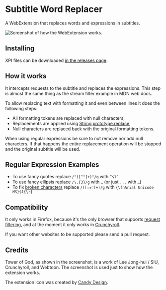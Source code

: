 # Subtitle Word Replacer

A WebExtension that replaces words and expressions in subtitles.

![Screenshot of how the WebExtension works.](https://i.imgur.com/xBS3uix.png)

## Installing

XPI files can be downloaded [in the releases page](https://github.com/qgustavor/subtitle-word-replacer/releases/).

## How it works

It intercepts requests to the subtitle and replaces the expressions. This step is almost
the same thing as the stream filter example in MDN web docs.

To allow replacing text with formatting it and even between lines it does the following steps:

* All formatting tokens are replaced with null characters;
* Replacements are applied using [String.prototype.replace](https://developer.mozilla.org/en-US/docs/Web/JavaScript/Reference/Global_Objects/String/replace);
* Null characters are replaced back with the original formatting tokens.

When using regular expressions be sure to not remove nor add null characters. If that happens the
entire replacement operation will be stopped and the original subtitle will be used.

## Regular Expression Examples

* To use fancy quotes replace `/"([^"]+)"/g` with `“$1”`
* To use fancy ellipsis replace `/\.{3}/g` with `…` (or just `...` with `…`)
* To fix [broken characters](https://i.imgur.com/956XIRN.png) replace `/([☆★♡]+)/g` with `{\fnArial Unicode MS}$1{\r}`

## Compatibility

It only works in Firefox, because it's the only browser that supports
[request filtering](https://developer.mozilla.org/en-US/docs/Mozilla/Add-ons/WebExtensions/API/webRequest/filterResponseData),
and at the moment it only works in [Crunchyroll](https://www.crunchyroll.com/).

If you want other websites to be supported please send a pull request.

## Credits

Tower of God, as shown in the screenshot, is a work of Lee Jong-hui / SIU, Crunchyroll, and Webtoon.
The screenshot is used just to show how the extension works.

The extension icon was created by [Candy Design](https://www.iconfinder.com/icons/5243667/).
